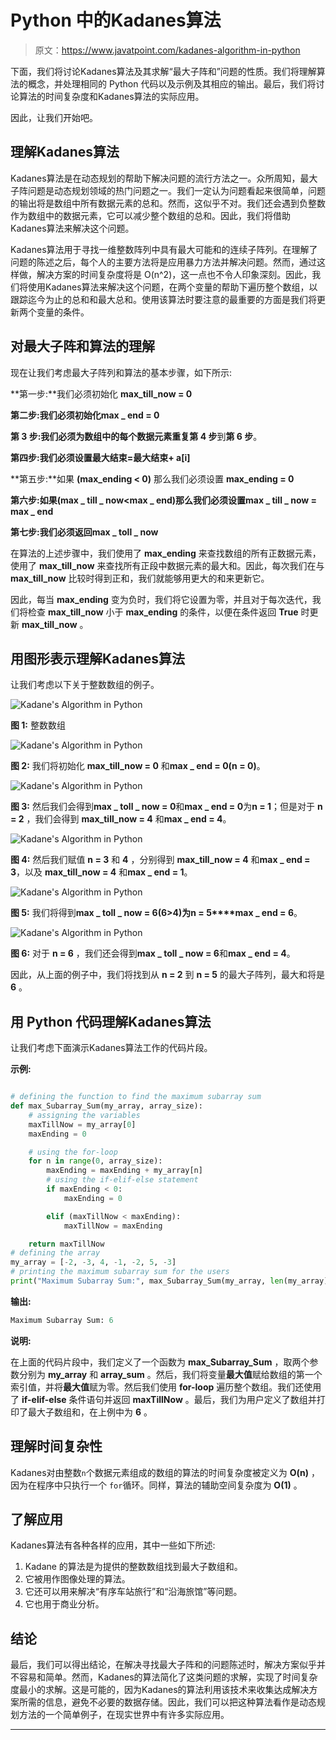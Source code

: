# Python 中的Kadanes算法

> 原文：<https://www.javatpoint.com/kadanes-algorithm-in-python>

下面，我们将讨论Kadanes算法及其求解“最大子阵和”问题的性质。我们将理解算法的概念，并处理相同的 Python 代码以及示例及其相应的输出。最后，我们将讨论算法的时间复杂度和Kadanes算法的实际应用。

因此，让我们开始吧。

## 理解Kadanes算法

Kadanes算法是在动态规划的帮助下解决问题的流行方法之一。众所周知，最大子阵问题是动态规划领域的热门问题之一。我们一定认为问题看起来很简单，问题的输出将是数组中所有数据元素的总和。然而，这似乎不对。我们还会遇到负整数作为数组中的数据元素，它可以减少整个数组的总和。因此，我们将借助Kadanes算法来解决这个问题。

Kadanes算法用于寻找一维整数阵列中具有最大可能和的连续子阵列。在理解了问题的陈述之后，每个人的主要方法将是应用暴力方法并解决问题。然而，通过这样做，解决方案的时间复杂度将是 O(n^2)，这一点也不令人印象深刻。因此，我们将使用Kadanes算法来解决这个问题，在两个变量的帮助下遍历整个数组，以跟踪迄今为止的总和和最大总和。使用该算法时要注意的最重要的方面是我们将更新两个变量的条件。

## 对最大子阵和算法的理解

现在让我们考虑最大子阵列和算法的基本步骤，如下所示:

**第一步:**我们必须初始化 **max_till_now = 0**

**第二步:**我们必须初始化**max _ end = 0**

**第 3 步:**我们必须为数组中的每个数据元素重复**第 4 步**到**第 6 步**。

**第四步:**我们必须设置**最大结束=最大结束+ a[i]**

**第五步:**如果 **(max_ending < 0)** 那么我们必须设置 **max_ending = 0**

**第六步:**如果**(max _ till _ now<max _ end)**那么我们必须设置**max _ till _ now = max _ end**

**第七步:**我们必须返回**max _ toll _ now**

在算法的上述步骤中，我们使用了 **max_ending** 来查找数组的所有正数据元素，使用了 **max_till_now** 来查找所有正段中数据元素的最大和。因此，每次我们在与 **max_till_now** 比较时得到正和，我们就能够用更大的和来更新它。

因此，每当 **max_ending** 变为负时，我们将它设置为零，并且对于每次迭代，我们将检查 **max_till_now** 小于 **max_ending** 的条件，以便在条件返回 **True** 时更新 **max_till_now** 。

## 用图形表示理解Kadanes算法

让我们考虑以下关于整数数组的例子。

![Kadane's Algorithm in Python](img/99a985acf6a616baac257eefb15090f9.png)

**图 1:** 整数数组

![Kadane's Algorithm in Python](img/1049d9611e303836ef67827da18c969a.png)

**图 2:** 我们将初始化 **max_till_now = 0** 和**max _ end = 0(n = 0)**。

![Kadane's Algorithm in Python](img/a115d1a590ad649d36f63ffba60de03f.png)

**图 3:** 然后我们会得到**max _ toll _ now = 0**和**max _ end = 0**为**n = 1**；但是对于 **n = 2** ，我们会得到 **max_till_now = 4** 和**max _ end = 4**。

![Kadane's Algorithm in Python](img/e80b33ecc158e09e808c29efe788c817.png)

**图 4:** 然后我们赋值 **n = 3** 和 **4** ，分别得到 **max_till_now = 4** 和**max _ end = 3**，以及 **max_till_now = 4** 和**max _ end = 1**。

![Kadane's Algorithm in Python](img/a8dc5b8cd04a1425de9d2d725f5cbac1.png)

**图 5:** 我们将得到**max _ toll _ now = 6(6>4)**为**n = 5****max _ end = 6**。

![Kadane's Algorithm in Python](img/dd3e3fd9c0a2c2ddff90a32461d782a6.png)

**图 6:** 对于 **n = 6** ，我们还会得到**max _ toll _ now = 6**和**max _ end = 4**。

因此，从上面的例子中，我们将找到从 **n = 2** 到 **n = 5** 的最大子阵列，最大和将是 **6** 。

## 用 Python 代码理解Kadanes算法

让我们考虑下面演示Kadanes算法工作的代码片段。

**示例:**

```py

# defining the function to find the maximum subarray sum
def max_Subarray_Sum(my_array, array_size):
    # assigning the variables
    maxTillNow = my_array[0]
    maxEnding = 0

    # using the for-loop
    for n in range(0, array_size):
        maxEnding = maxEnding + my_array[n]
        # using the if-elif-else statement
        if maxEnding < 0:
            maxEnding = 0

        elif (maxTillNow < maxEnding):
            maxTillNow = maxEnding

    return maxTillNow
# defining the array
my_array = [-2, -3, 4, -1, -2, 5, -3]
# printing the maximum subarray sum for the users
print("Maximum Subarray Sum:", max_Subarray_Sum(my_array, len(my_array)))

```

**输出:**

```py
Maximum Subarray Sum: 6

```

**说明:**

在上面的代码片段中，我们定义了一个函数为 **max_Subarray_Sum** ，取两个参数分别为 **my_array** 和 **array_sum** 。然后，我们将变量**最大值**赋给数组的第一个索引值，并将**最大值**赋为零。然后我们使用 **for-loop** 遍历整个数组。我们还使用了 **if-elif-else** 条件语句并返回 **maxTillNow** 。最后，我们为用户定义了数组并打印了最大子数组和，在上例中为 **6** 。

## 理解时间复杂性

Kadanes对由整数`n`个数据元素组成的数组的算法的时间复杂度被定义为 **O(n)** ，因为在程序中只执行一个 `for`循环。同样，算法的辅助空间复杂度为 **O(1)** 。

## 了解应用

Kadanes算法有各种各样的应用，其中一些如下所述:

1.  Kadane 的算法是为提供的整数数组找到最大子数组和。
2.  它被用作图像处理的算法。
3.  它还可以用来解决“有序车站旅行”和“沿海旅馆”等问题。
4.  它也用于商业分析。

## 结论

最后，我们可以得出结论，在解决寻找最大子阵和的问题陈述时，解决方案似乎并不容易和简单。然而，Kadanes的算法简化了这类问题的求解，实现了时间复杂度最小的求解。这是可能的，因为Kadanes的算法利用该技术来收集达成解决方案所需的信息，避免不必要的数据存储。因此，我们可以把这种算法看作是动态规划方法的一个简单例子，在现实世界中有许多实际应用。

* * *